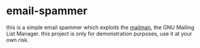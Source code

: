 # email-spammer

this is a simple email spammer which exploits the [mailman](http://list.org/), the GNU Mailing List Manager. this project is only for demonstration purposes, use it at your own risk.

